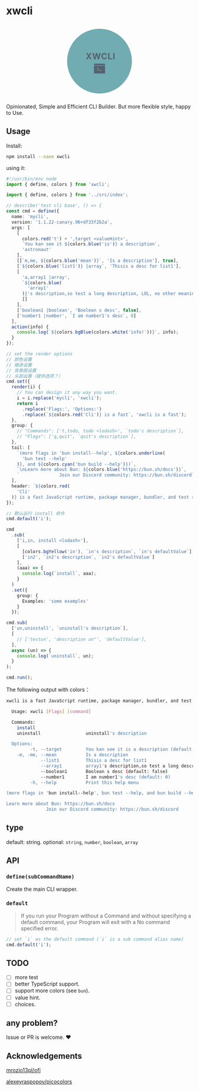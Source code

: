 # xwcli

<svg style="margin:0 auto;display:block;width:200px;height:200px" viewBox="0 0 160 160" version="1.1">
  <g id="root" stroke="none" stroke-width="1" fill="none" fill-rule="evenodd">
  <rect fill="transparent" x="0" y="0" width="160" height="160"></rect><circle fill="#70acb1" cx="80" cy="80" r="70"></circle><g id="Group" transform="translate(24.000000, 59.000000)"><rect id="Rectangle-17" x="0" y="2" width="112" height="18"></rect><text font-size="18" font-weight="700" letter-spacing=".81" fill="#59606d" data-text-alignment="C" font-style="normal"><tspan x="26.254165649414062" y="17">XWCLI</tspan></text></g>
  <rect x="68" y="84" width="24" height="24" display="none" fill="#59606d"></rect>
  <svg xmlns="http://www.w3.org/2000/svg" xmlns:xlink="http://www.w3.org/1999/xlink" viewBox="0 0 50 50" version="1.1" fill="#59606d" x="68" y="84" width="24" height="24"><g id="surface1"><path style=" " d="M 2.84375 3 C 1.273438 3 0 4.273438 0 5.84375 L 0 10 L 50 10 L 50 5.84375 C 50 4.273438 48.726563 3 47.15625 3 Z M 0 12 L 0 46 C 0 46.554688 0.449219 47 1 47 L 49 47 C 49.554688 47 50 46.554688 50 46 L 50 12 Z M 15.09375 19.96875 C 15.351563 19.972656 15.589844 20.050781 15.78125 20.25 L 22.40625 27.0625 L 15.625 33.6875 C 15.429688 33.875 15.191406 33.96875 14.9375 33.96875 C 14.675781 33.96875 14.414063 33.855469 14.21875 33.65625 C 13.832031 33.261719 13.824219 32.636719 14.21875 32.25 L 19.59375 27.03125 L 14.375 21.65625 C 13.988281 21.261719 13.980469 20.636719 14.375 20.25 C 14.574219 20.054688 14.835938 19.964844 15.09375 19.96875 Z M 23 32 L 36 32 C 36.554688 32 37 32.445313 37 33 C 37 33.554688 36.554688 34 36 34 L 23 34 C 22.449219 34 22 33.554688 22 33 C 22 32.445313 22.449219 32 23 32 Z "></path></g>
  </svg>
  </g>
</svg>

Opinionated, Simple and Efficient CLI Builder. But more flexible style, happy to Use.

## Usage

Install:

```sh
npm install --save xwcli
```

using it:

```ts
#!/usr/bin/env node
import { define, colors } from 'xwcli';

import { define, colors } from '../src/index';

// describe('test cli base', () => {
const cmd = define({
  name: 'mycli',
  version: '1.1.22-canary.96+df33f2b2a',
  args: [
    [
      colors.red('t') + ',target <valueHint>',
      `You kan see it ${colors.blue('is')} a description`,
      'astronaut'
    ],
    [[`m,me, ${colors.blue('mean')}`, 'Is a description'], true],
    [`${colors.blue('list1')} |array`, 'Thisis a desc for list1'],
    [
      'a,array1 |array',
      `${colors.blue(
        'array1'
      )}'s description,so test a long description, LOL, no other meaning`,
      []
    ],
    ['boolean1 |boolean', 'Boolean s desc', false],
    ['number1 |number', `I am number1's desc`, 0]
  ],
  action(info) {
    console.log(`${colors.bgBlue(colors.white('info!'))}`, info);
  }
});

// set the render options
// 颜色设置
// 缩进设置
// 背景图设置
// 头部设置（提供选项？）
cmd.set({
  render(i) {
    // You can design it any way you want.
    i = i.replace('mycli', 'xwcli');
    return i
      .replace('Flags:', 'Options:')
      .replace(`${colors.red('Cli')} is a fast`, 'xwcli is a fast');
  },
  group: {
    // "Commands": ['t,todo, todo <lodash>', `todo's description`],
    // "Flags": ['q,quit', `quit's description`],
  },
  tail: [
    `(more flags in 'bun install--help', ${colors.underline(
      'bun test --help'
    )}, and ${colors.cyan('bun build --help')})`,
    `\nLearn more about Bun: ${colors.blue('https://bun.sh/docs')}`,
    `               Join our Discord community: https://bun.sh/discord`
  ],
  header: `${colors.red(
    'Cli'
  )} is a fast JavaScript runtime, package manager, bundler, and test runner.`
});

// 默认运行 install 命令
cmd.default('i');

cmd
  .sub(
    ['i,in, install <lodash>'],
    [
      [colors.bgYellow('in'), `in's description`, `in's defaultValue`],
      ['in2', `in2's description`, `in2's defaultValue`]
    ],
    (aaa) => {
      console.log(`install`, aaa);
    }
  )
  .set({
    group: {
      Examples: 'some examples'
    }
  });

cmd.sub(
  ['un,uninstall', `uninstall's description`],
  [
    // ['testun', 'description un"', 'defaultValue'],
  ],
  async (un) => {
    console.log(`uninstall`, un);
  }
);

cmd.run();
```

The following output with colors：

```sh
xwcli is a fast JavaScript runtime, package manager, bundler, and test runner.

  Usage: xwcli [Flags] [command]

  Commands:
    install
    uninstall                 uninstall's description

  Options:
         -t, --target         You kan see it is a description (default: "astronaut")
    -m, -me, --mean           Is a description
             --list1          Thisis a desc for list1
             --array1         array1's description,so test a long description, LOL, no other meaning (default: [])
             --boolean1       Boolean s desc (default: false)
             --number1        I am number1's desc (default: 0)
         -h, --help           Print this help menu

(more flags in 'bun install--help', bun test --help, and bun build --help)

Learn more about Bun: https://bun.sh/docs
               Join our Discord community: https://bun.sh/discord
```

## type

default: string. optional: `string`, `number`, `boolean`, `array`

## API

### `define(subCommandName)`

Create the main CLI wrapper.

### `default`

> If you run your Program without a Command and without specifying a default command, your Program will exit with a No command specified error.

```ts
// set `i` as the default command (`i` is a sub command alias name)
cmd.default('i');
```

## TODO

- [ ] more test
- [ ] better TypeScript support.
- [ ] support more colors (see `bun`).
- [ ] value hint.
- [ ] choices.

## any problem?

Issue or PR is welcome. ❤️

## Acknowledgements

[mrozio13pl/ofi](https://github.com/mrozio13pl/ofi)

[alexeyraspopov/picocolors](https://gitub.com/alexeyraspopov/picocolors)
